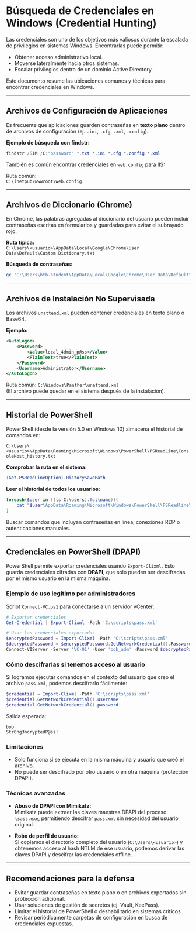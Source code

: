 
# Búsqueda de Credenciales en Windows (Credential Hunting)

Las credenciales son uno de los objetivos más valiosos durante la escalada de privilegios en sistemas Windows. Encontrarlas puede permitir:

- Obtener acceso administrativo local.
- Moverse lateralmente hacia otros sistemas.
- Escalar privilegios dentro de un dominio Active Directory.

Este documento resume las ubicaciones comunes y técnicas para encontrar credenciales en Windows.

---

## Archivos de Configuración de Aplicaciones

Es frecuente que aplicaciones guarden contraseñas en **texto plano** dentro de archivos de configuración (ej. `.ini`, `.cfg`, `.xml`, `.config`).

**Ejemplo de búsqueda con findstr:**

```powershell
findstr /SIM /C:"password" *.txt *.ini *.cfg *.config *.xml
```

También es común encontrar credenciales en `web.config` para IIS:

Ruta común:  
`C:\inetpub\wwwroot\web.config`

---

## Archivos de Diccionario (Chrome)

En Chrome, las palabras agregadas al diccionario del usuario pueden incluir contraseñas escritas en formularios y guardadas para evitar el subrayado rojo.

**Ruta típica:**  
`C:\Users\<usuario>\AppData\Local\Google\Chrome\User Data\Default\Custom Dictionary.txt`

**Búsqueda de contraseñas:**

```powershell
gc 'C:\Users\htb-student\AppData\Local\Google\Chrome\User Data\Default\Custom Dictionary.txt' | Select-String password
```

---

## Archivos de Instalación No Supervisada

Los archivos `unattend.xml` pueden contener credenciales en texto plano o Base64.

**Ejemplo:**

```xml
<AutoLogon>
    <Password>
        <Value>local_4dmin_p@ss</Value>
        <PlainText>true</PlainText>
    </Password>
    <Username>Administrator</Username>
</AutoLogon>
```

Ruta común: `C:\Windows\Panther\unattend.xml`  
(El archivo puede quedar en el sistema después de la instalación).

---

## Historial de PowerShell

PowerShell (desde la versión 5.0 en Windows 10) almacena el historial de comandos en:

`C:\Users\<usuario>\AppData\Roaming\Microsoft\Windows\PowerShell\PSReadLine\ConsoleHost_history.txt`

**Comprobar la ruta en el sistema:**

```powershell
(Get-PSReadLineOption).HistorySavePath
```

**Leer el historial de todos los usuarios:**

```powershell
foreach($user in ((ls C:\users).fullname)){
    cat "$user\AppData\Roaming\Microsoft\Windows\PowerShell\PSReadline\ConsoleHost_history.txt" -ErrorAction SilentlyContinue
}
```

Buscar comandos que incluyan contraseñas en línea, conexiones RDP o autenticaciones manuales.

---

## Credenciales en PowerShell (DPAPI)

PowerShell permite exportar credenciales usando `Export-Clixml`. Esto guarda credenciales cifradas con **DPAPI**, que solo pueden ser descifradas por el mismo usuario en la misma máquina.

### Ejemplo de uso legítimo por administradores

Script `Connect-VC.ps1` para conectarse a un servidor vCenter:

```powershell
# Exportar credenciales
Get-Credential | Export-Clixml -Path 'C:\scripts\pass.xml'

# Usar las credenciales exportadas
$encryptedPassword = Import-Clixml -Path 'C:\scripts\pass.xml'
$decryptedPassword = $encryptedPassword.GetNetworkCredential().Password
Connect-VIServer -Server 'VC-01' -User 'bob_adm' -Password $decryptedPassword
```

### Cómo descifrarlas si tenemos acceso al usuario

Si logramos ejecutar comandos en el contexto del usuario que creó el archivo `pass.xml`, podemos descifrarlo fácilmente:

```powershell
$credential = Import-Clixml -Path 'C:\scripts\pass.xml'
$credential.GetNetworkCredential().username
$credential.GetNetworkCredential().password
```

Salida esperada:

```
bob
Str0ng3ncryptedP@ss!
```

### Limitaciones

- Solo funciona si se ejecuta en la misma máquina y usuario que creó el archivo.
- No puede ser descifrado por otro usuario o en otra máquina (protección DPAPI).

### Técnicas avanzadas

- **Abuso de DPAPI con Mimikatz:**  
  Mimikatz puede extraer las claves maestras DPAPI del proceso `lsass.exe`, permitiendo descifrar `pass.xml` sin necesidad del usuario original.

- **Robo de perfil de usuario:**  
  Si copiamos el directorio completo del usuario (`C:\Users\<usuario>`) y obtenemos acceso al hash NTLM de ese usuario, podemos derivar las claves DPAPI y descifrar las credenciales offline.

---

## Recomendaciones para la defensa

- Evitar guardar contraseñas en texto plano o en archivos exportados sin protección adicional.
- Usar soluciones de gestión de secretos (ej. Vault, KeePass).
- Limitar el historial de PowerShell o deshabilitarlo en sistemas críticos.
- Revisar periódicamente carpetas de configuración en busca de credenciales expuestas.

